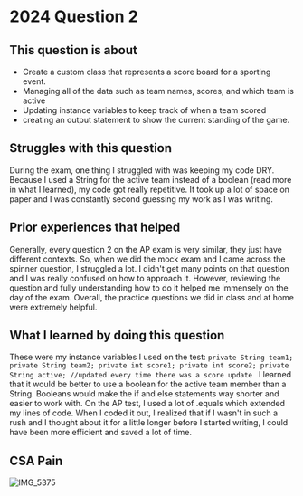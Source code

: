 # 2024 Question 2

## This question is about 
- Create a custom class that represents a score board for a sporting event.
- Managing all of the data such as team names, scores, and which team is active
- Updating instance variables to keep track of when a team scored
- creating an output statement to show the current standing of the game. 

## Struggles with this question
During the exam, one thing I struggled with was keeping my code DRY. Because I used
a String for the active team instead of a boolean (read more in what I learned), my code
got really repetitive. It took up a lot of space on paper and I was constantly second
guessing my work as I was writing.

## Prior experiences that helped 
Generally, every question 2 on the AP exam is very similar, they just have different contexts.
So, when we did the mock exam and I came across the spinner question, I struggled a lot. I didn't
get many points on that question and I was really confused on how to approach it. However, reviewing
the question and fully understanding how to do it helped me immensely on the day of the exam.
Overall, the practice questions we did in class and at home were extremely helpful. 

## What I learned by doing this question 
These were my instance variables I used on the test:
	```
private String team1;
private String team2;
private int score1;
private int score2;
private String active; //updated every time there was a score update 
	```
I learned that it would be better to use a boolean for the active team member than a String.
Booleans would make the if and else statements way shorter and easier to work with. On the AP
test, I used a lot of .equals which extended my lines of code. When I coded it out, I realized
that if I wasn't in such a rush and I thought about it for a little longer before I started
writing, I could have been more efficient and saved a lot of time.

## CSA Pain
![IMG_5375](https://github.com/abigailm124/csa-mp3-pd3/assets/155492909/80d60b68-5ee7-4263-b0ff-96fe530d54b5)

